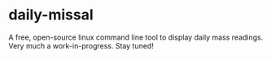 # daily-missal
A free, open-source linux command line tool to display daily mass readings.
Very much a work-in-progress. Stay tuned!
